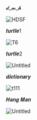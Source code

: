 𝓭_𝓶_𝓱

![HDSF](https://github.com/noriakeivanfard/pythonClass/assets/137643989/25eba3b0-e0d2-4e06-a6fa-c5266956f601)

𝒕𝒖𝒓𝒕𝒍𝒆1

![T6](https://github.com/noriakeivanfard/pythonClass/assets/137643989/3385fd8e-896c-4fda-adda-746b8edbd43f)

𝒕𝒖𝒓𝒕𝒍𝒆2

![Untitled](https://github.com/noriakeivanfard/pythonClass/assets/137643989/f9f4435b-0494-470e-a983-36215a7b3807)

𝒅𝒊𝒄𝒕𝒊𝒐𝒏𝒂𝒓𝒚

![t111](https://github.com/noriakeivanfard/pythonClass/assets/137643989/4f5cbceb-a080-44c3-aa9b-1a486a9e4ce8)

𝑯𝒂𝒏𝒈 𝑴𝒂𝒏

![Untitled](https://github.com/noriakeivanfard/pythonClass/assets/137643989/4a89acec-427e-48ca-8116-29c8748e91eb)
